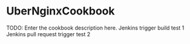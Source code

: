 # UberNginxCookbook

TODO: Enter the cookbook description here.
Jenkins trigger build test 1
Jenkins pull request trigger test 2
